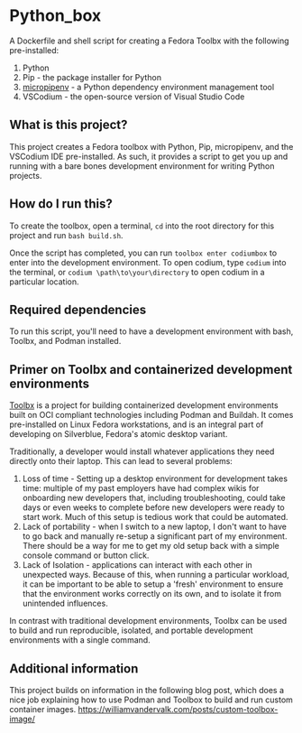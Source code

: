 # Python_box
A Dockerfile and shell script for creating a Fedora Toolbx  with the following pre-installed:
1. Python
2. Pip - the package installer for Python
3. [micropipenv](https://developers.redhat.com/articles/2021/05/19/micropipenv-installing-python-dependencies-containerized-applications#benefits_of_micropipenv) - a Python dependency environment management tool
4. VSCodium - the open-source version of Visual Studio Code

## What is this project?
This project creates a Fedora toolbox with Python, Pip, micropipenv, and the VSCodium IDE  pre-installed. As such, it provides a script to get you up and running with a bare bones development environment for writing Python projects. 

## How do I run this? 
To create the toolbox, open a terminal, `cd` into the root directory for this project and run `bash build.sh`. 

Once the script has completed, you can run `toolbox enter codiumbox` to enter into the development environment. To open codium, type `codium` into the terminal, or `codium \path\to\your\directory` to open codium in a particular location.

## Required dependencies
To run this script, you'll need to have a development environment with bash, Toolbx, and Podman installed. 

## Primer on Toolbx and containerized development environments
[Toolbx](https://github.com/containers/toolbox/) is a project for building containerized development environments built on OCI compliant technologies including Podman and Buildah. It comes pre-installed on Linux Fedora workstations, and is an integral part of developing on Silverblue, Fedora's atomic desktop variant. 

Traditionally, a developer would install whatever applications they need directly onto their laptop. This can lead to several problems: 
1. Loss of time - Setting up a desktop environment for development takes time: multiple of my past employers have had complex wikis for onboarding new developers that, including troubleshooting, could take days or even weeks to complete before new developers were ready to start work. Much of this setup is tedious work that could be automated. 
2. Lack of portability - when I switch to a new laptop, I don't want to have to go back and manually re-setup a significant part of my environment. There should be a way for me to get my old setup back with a simple console command or button click.
3. Lack of Isolation - applications can interact with each other in unexpected ways. Because of this, when running a particular workload, it can be important to be able to setup a 'fresh' environment to ensure that the environment works correctly on its own, and to isolate it from unintended influences.

In contrast with traditional development environments, Toolbx can be used to build and run reproducible, isolated, and portable development environments with a single command. 

## Additional information
This project builds on information in the following blog post, which does a nice job explaining how to use Podman and Toolbox to build and run custom container images. 
https://williamvandervalk.com/posts/custom-toolbox-image/
